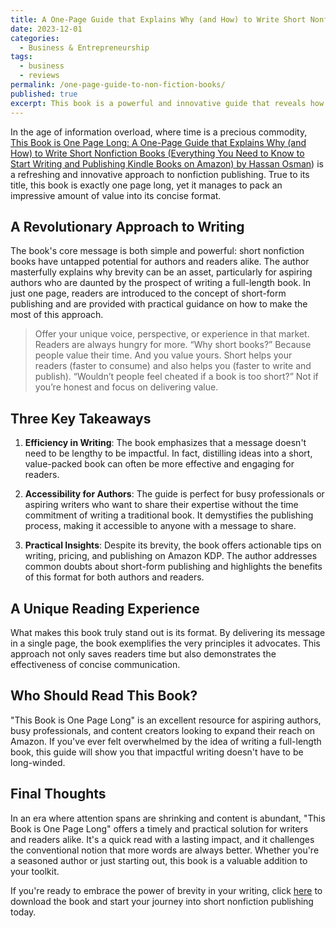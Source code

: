 ```yaml
---
title: A One-Page Guide that Explains Why (and How) to Write Short Nonfiction Books - Book Review
date: 2023-12-01
categories:
  - Business & Entrepreneurship
tags:
  - business
  - reviews
permalink: /one-page-guide-to-non-fiction-books/
published: true
excerpt: This book is a powerful and innovative guide that reveals how short nonfiction books can be both impactful and accessible for aspiring authors, demonstrating the value of brevity in publishing.
---
```

In the age of information overload, where time is a precious commodity, [This Book is One Page Long: A One-Page Guide that Explains Why (and How) to Write Short Nonfiction Books (Everything You Need to Know to Start Writing and Publishing Kindle Books on Amazon) by Hassan Osman](https://amzn.to/48PiiKE)) is a refreshing and innovative approach to nonfiction publishing. True to its title, this book is exactly one page long, yet it manages to pack an impressive amount of value into its concise format.

## A Revolutionary Approach to Writing

The book's core message is both simple and powerful: short nonfiction books have untapped potential for authors and readers alike. The author masterfully explains why brevity can be an asset, particularly for aspiring authors who are daunted by the prospect of writing a full-length book. In just one page, readers are introduced to the concept of short-form publishing and are provided with practical guidance on how to make the most of this approach.

>Offer your unique voice, perspective, or experience in that market. Readers are always hungry for more. “Why short books?” Because people value their time. And you value yours. Short helps your readers (faster to consume) and also helps you (faster to write and publish). “Wouldn’t people feel cheated if a book is too short?” Not if you’re honest and focus on delivering value.

## Three Key Takeaways

1. **Efficiency in Writing**: The book emphasizes that a message doesn't need to be lengthy to be impactful. In fact, distilling ideas into a short, value-packed book can often be more effective and engaging for readers.

2. **Accessibility for Authors**: The guide is perfect for busy professionals or aspiring writers who want to share their expertise without the time commitment of writing a traditional book. It demystifies the publishing process, making it accessible to anyone with a message to share.

3. **Practical Insights**: Despite its brevity, the book offers actionable tips on writing, pricing, and publishing on Amazon KDP. The author addresses common doubts about short-form publishing and highlights the benefits of this format for both authors and readers.

## A Unique Reading Experience

What makes this book truly stand out is its format. By delivering its message in a single page, the book exemplifies the very principles it advocates. This approach not only saves readers time but also demonstrates the effectiveness of concise communication.

## Who Should Read This Book?

"This Book is One Page Long" is an excellent resource for aspiring authors, busy professionals, and content creators looking to expand their reach on Amazon. If you've ever felt overwhelmed by the idea of writing a full-length book, this guide will show you that impactful writing doesn't have to be long-winded.

## Final Thoughts

In an era where attention spans are shrinking and content is abundant, "This Book is One Page Long" offers a timely and practical solution for writers and readers alike. It's a quick read with a lasting impact, and it challenges the conventional notion that more words are always better. Whether you're a seasoned author or just starting out, this book is a valuable addition to your toolkit.

If you're ready to embrace the power of brevity in your writing, click [here](https://amzn.to/48PiiKE) to download the book and start your journey into short nonfiction publishing today.